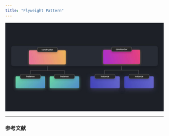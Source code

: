 ```yaml
---
title: "Flyweight Pattern"
---
```


![](/images/learning-patterns/flyweight-pattern-1280w.jpg)

---

### 参考文献
